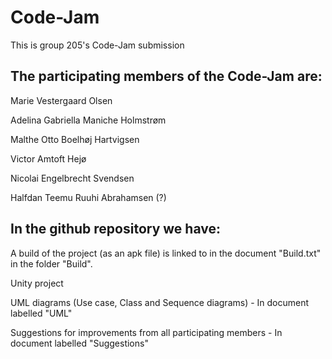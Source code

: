 # Code-Jam
This is group 205's Code-Jam submission

## The participating members of the Code-Jam are:

Marie Vestergaard Olsen

Adelina Gabriella Maniche Holmstrøm

Malthe Otto Boelhøj Hartvigsen

Victor Amtoft Hejø

Nicolai Engelbrecht Svendsen

Halfdan Teemu Ruuhi Abrahamsen (?)



## In the github repository we have:
A build of the project (as an apk file) is linked to in the document "Build.txt" in the folder "Build".

Unity project

UML diagrams (Use case, Class and Sequence diagrams) - In document labelled "UML"

Suggestions for improvements from all participating members - In document labelled "Suggestions"
